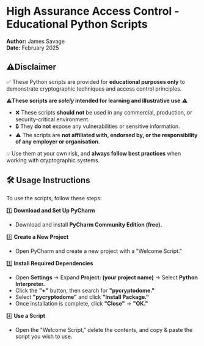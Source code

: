 # High Assurance Access Control - Educational Python Scripts

**Author:** James Savage <br>
**Date:** February 2025

## ⚠️**Disclaimer** <br>
✅ These Python scripts are provided for **educational purposes only** to demonstrate cryptographic techniques and access control principles. <br>

⚠️**These scripts are *solely* intended for learning and illustrative use**.⚠️

- :x: These scripts **should not** be used in any commercial, production, or security-critical environment.
- :lock: They **do not** expose any vulnerabilities or sensitive information.
- :warning: The scripts are **not affiliated with, endorsed by, or the responsibility of any employer or organisation**.

💡 Use them at your own risk, and **always follow best practices** when working with cryptographic systems.

## 🛠 **Usage Instructions** <br>
To use the scripts, follow these steps:  

1️⃣ **Download and Set Up PyCharm**  
   - Download and install **PyCharm Community Edition (free).**  

2️⃣ **Create a New Project**  
   - Open PyCharm and create a new project with a "Welcome Script."  

3️⃣ **Install Required Dependencies**  
   - Open **Settings** → Expand **Project: (your project name)** → Select **Python Interpreter.**  
   - Click the **"+"** button, then search for **"pycryptodome."**  
   - Select **"pycryptodome"** and click **"Install Package."**  
   - Once installation is complete, click **"Close"** → **"OK."**  

4️⃣ **Use a Script**  
   - Open the "Welcome Script," delete the contents, and copy & paste the script you wish to use. 
